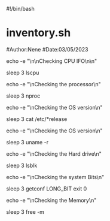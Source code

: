#!/bin/bash
# inventory.sh
#Author:Nene
#Date:03/05/2023

echo -e "\n\nChecking CPU IFO\n\n"

sleep 3
lscpu

echo -e "\nChecking the processor\n"

sleep 3
nproc

echo -e "\nChecking the OS version\n"

sleep 3
cat /etc/*release

echo -e "\nChecking the OS version\n"

sleep 3
uname -r


echo -e "\nChecking the Hard drive\n"

sleep 3
lsblk

echo -e "\nChecking the system Bits\n"

sleep 3
getconf LONG_BIT
exit 0



echo -e "\nChecking the Memory\n"

sleep 3
free -m
